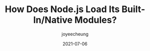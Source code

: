---
author: joyeecheung
date: 2021-07-06
layout: post.njk
tags:
  - article
  - javascript
  - nodejs
target_url: https://joyeecheung.github.io/blog/2021/07/06/how-does-node-js-load-its-builtins-native-modules/
title: How Does Node.js Load Its Built-In/Native Modules?
---